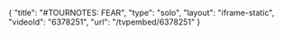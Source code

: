{
    "title": "#TOURNOTES: FEAR",
    "type": "solo",
    "layout": "iframe-static",
    "videoId": "6378251",
    "url": "\/tvpembed\/6378251"
}